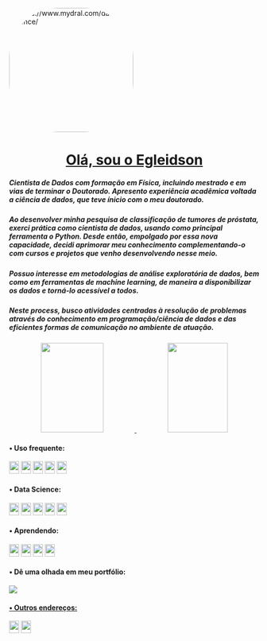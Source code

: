 <div style="display: inline_block"><br>
 <img align="center" height="250" style="border-radius:100px; src=" src="https://www.mydral.com/wp-content/uploads/2020/04/datascience.gif" alt="https://www.mydral.com/data-science/" style="width: 450px; height: 450px; right: 1000px; top: 0px;">
 </div>
 
<h1 align=center><a target="_blank" href="https://demo.gethugothemes.com/liva" rel="nofollow">Olá, sou o Egleidson</a> <a  target="_blank"></a></h1>


##### Cientista de Dados com formação em Física, incluindo mestrado e em vias de terminar o Doutorado. Apresento experiência acadêmica voltada a ciência de dados, que teve ínicio com o meu doutorado.

##### Ao desenvolver minha pesquisa de classificação de tumores de próstata, exerci prática como cientista de dados, usando como principal ferramenta o Python. Desde então, empolgado por essa nova capacidade, decidi aprimorar meu conhecimento complementando-o com cursos e projetos que venho desenvolvendo nesse meio.

##### Possuo interesse em metodologias de análise exploratória de dados, bem como em ferramentas de machine learning, de maneira a disponibilizar os dados e torná-lo acessível a todos.
##### Neste process, busco atividades centradas à resolução de problemas através do conhecimento em programação/ciência de dados e das eficientes formas de comunicação no ambiente de atuação.

<div align="center">
  <a href="https://github.com/egleidson">
  <img height="180em" width="50%" src="https://github-readme-stats.vercel.app/api?username=egleidson&show_icons=true&theme=radical&include_all_commits=true&count_private=true"/>
  <img height="180em" width="49%" src="https://github-readme-stats.vercel.app/api/top-langs/?username=egleidson&layout=compact&langs_count=7&theme=radical"/> </a>
 </div>

 #### • Uso frequente:
 </div>
 <img src='https://img.shields.io/badge/Git-100000?style=flat-square&logo=git&logoColor=white'style="width: 20; height: 25px">
 <img src='https://img.shields.io/badge/Jupyter-F37626.svg?&style=flat-square&logo=Jupyter&logoColor=white'style="width: 20; height: 25px">
 <img src='https://img.shields.io/badge/Python-3776AB?style=flat-square&logo=python&logoColor=white'style="width: 20; height: 25px">
 <img src="https://img.shields.io/badge/PostgreSQL-9cf?style=flat-square&logo=postgresql"style="width: 20; height: 25px">
 <img
 src="https://img.shields.io/badge/R-blueviolet?style=flat-square&logo=r"style="width: 20; height: 25px">
</div>
  
  
 #### • Data Science:
  </div>
 <img src="https://img.shields.io/badge/Numpy-777BB4?style=flat-square&logo=numpy&logoColor=white"style="width: 20; height: 25px">
 <img src="https://img.shields.io/badge/Pandas-2C2D72?style=flat-square&logo=pandas&logoColor=white"style="width: 20; height: 25px">
 <img src="https://img.shields.io/badge/Plotly-239120?style=flat-square&logo=plotly&logoColor=white"style="width: 20; height: 25px">
 <img src="https://img.shields.io/badge/scikit_learn-F7931E?style=flat-square&logo=scikit-learn&logoColor=white"style="width: 20; height: 25px">
 <img
 src="https://img.shields.io/badge/RStudio-75AADB?style=for-the-badge&logo=RStudio&logoColor=white"style="width: 20; height: 25px">
 </div>
 
 #### • Aprendendo:
  </div>
 <img src="https://img.shields.io/badge/PowerBI-fff5d9?style=flat-square&logo=powerbi&logoColor=efb915"style="width: 20; height: 25px">
 <img src="https://img.shields.io/badge/MongoDB-68b744?style=flat-square&logo=mongodb&logoColor=white"style="width: 20; height: 25px">
 <img src="https://img.shields.io/badge/Tableau-316192?style=flat-square&logo=tableau&logoColor=white"style="width: 20; height: 25px">
 <img src="https://img.shields.io/badge/Databricks-e26960?style=for-the-badge&logo=databricks&logoColor=white"style="width: 20; height: 25px"> 
</div>


####  • Dê uma olhada em meu portfólio: 
  <div>
  <a href="https://egleidson.github.io" target="_blank"><img src="https://forthebadge.com/images/badges/built-with-science.svg"_blank </a>
  </div>

<!--#### • Aqui você encontra meus certificados: 
  <div>
  <a href="https://github.com/Chitolina/Certificados/tree/main/Certificados" target="_blank"><img src=https://forthebadge.com/images/badges/check-it-out.svg></a> 
  </div>  
    -->
####  • Outros endereços:
<div>  
    <a href = "mailto:egleidsonfrederik@gmail.com"><img src="https://img.shields.io/badge/-Gmail-ed554a?style=flat-square&logo=gmail&logoColor=white" target="_blank"style="width: 20; height: 25px"></a>
    <a href="https://www.linkedin.com/in/egleidson-gomes" target="_blank"><img src="https://img.shields.io/badge/LinkedIn-0077B5?style=flat-square&logo=linkedin&logoColor=white" target="_blank"style="width: 20; height: 25px"></a> 
</div>
